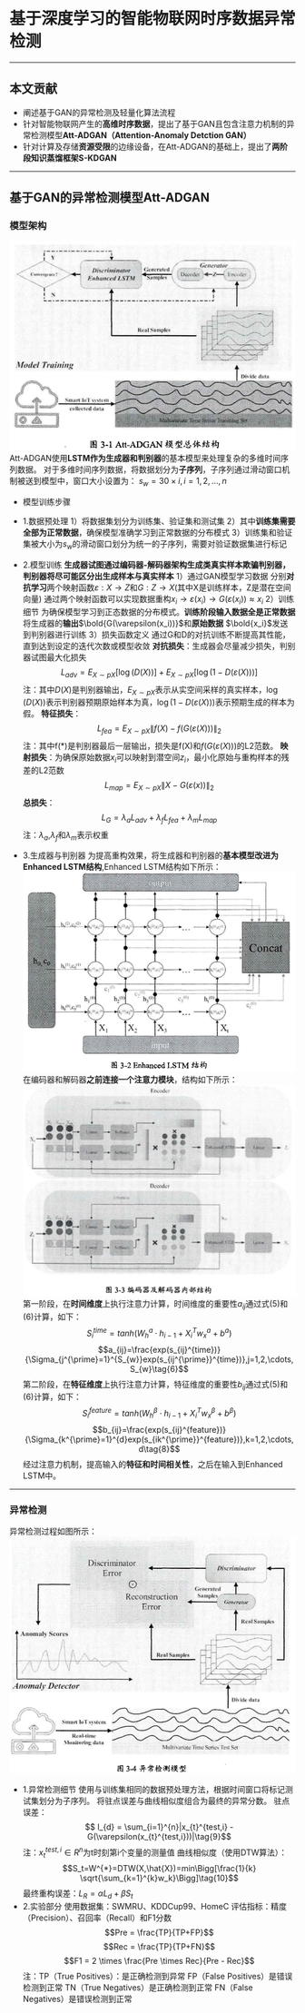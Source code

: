 # 基于深度学习的智能物联网时序数据异常检测
***
## 本文贡献
- 阐述基于GAN的异常检测及轻量化算法流程
- 针对智能物联网产生的**高维时序数据**，提出了基于GAN且包含注意力机制的异常检测模型**Att-ADGAN（Attention-Anomaly Detction GAN）**
- 针对计算及存储**资源受限**的边缘设备，在Att-ADGAN的基础上，提出了**两阶段知识蒸馏框架S-KDGAN**
***
##  基于GAN的异常检测模型Att-ADGAN
### 模型架构   
![alt text](Att-ADGAN.jpg)
Att-ADGAN使用**LSTM作为生成器和判别器**的基本模型来处理复杂的多维时间序列数据。
对于多维时间序列数据，将数据划分为**子序列**，子序列通过滑动窗口机制被送到模型中，窗口大小设置为：
$s_w = 30\times i,i=1,2,\dots,n$
- 模型训练步骤
- 1.数据预处理
1）将数据集划分为训练集、验证集和测试集
2）其中**训练集需要全部为正常数据**，确保模型准确学习到正常数据的分布模式
3）训练集和验证集被大小为$s_w$的滑动窗口划分为统一的子序列，需要对验证数据集进行标记

- 2.模型训练
**生成器试图通过编码器-解码器架构生成类真实样本欺骗判别器，判别器将尽可能区分出生成样本与真实样本**
1）通过GAN模型学习数据
分别**对抗学习**两个映射函数$\varepsilon : X \rightarrow Z$和$G : Z \rightarrow X$(其中X是训练样本，Z是潜在空间向量)
通过两个映射函数可以实现数据重构$x_i \rightarrow \varepsilon(x_i) \rightarrow G(\varepsilon(x_i)) \approx x_i$
2）训练细节
为确保模型学习到正态数据的分布模式。**训练阶段输入数据全是正常数据**
将生成器的**输出**$\bold{G(\varepsilon(x_i))}$和**原始数据** $\bold{x_i}$发送到判别器进行训练
3）损失函数定义
通过G和D的对抗训练不断提高其性能，直到达到设定的迭代次数或模型收敛
**对抗损失**：生成器会尽量减少损失，判别器试图最大化损失
$$L_{adv} = E_{X\sim pX}[\log(D(X))]+E_{X\sim pX}[\log(1-D(\varepsilon(X)))] \tag{1}$$
注：其中$D(X)$是判别器输出，$E_{X \sim pX}$表示从实空间采样的真实样本，$\log(D(X))$表示判别器预期原始样本为真，$\log(1-D(\varepsilon(X)))$表示预期生成的样本为假。
**特征损失**：
$$L_{fea} =  E_{X\sim pX} \|f(X) - f(G(\varepsilon(X)))\|_{2} \tag{2}$$
注：其中f(*)是判别器最后一层输出，损失是f(X)和$f(G(\varepsilon(X)))$的L2范数。
**映射损失**：为确保原始数据$x_{i}$可以映射到潜空间$z_{i}$，最小化原始与重构样本的残差的L2范数
$$L_{map} = E_{X \sim pX}\| X - G(\varepsilon(x)) \|_{2} \tag{3}$$
**总损失**：
$$L_{G} = \lambda_{a}L_{adv} + \lambda_{f}L_{fea} + \lambda_{m}L_{map} \tag{4}$$
注：$\lambda_{a}$,$\lambda_{f}$和$\lambda_{m}$表示权重

- 3.生成器与判别器
  为提高重构效果，将生成器和判别器的**基本模型改进为Enhanced LSTM结构**,Enhanced LSTM结构如下所示：
![alt text](Enhanced_LSTM.png)
在编码器和解码器**之前连接一个注意力模块**，结构如下所示：
![alt text](encode_and_decode.png)
第一阶段，在**时间维度**上执行注意力计算，时间维度的重要性$a_{ij}$通过式(5)和(6)计算，如下：
$$S_{i}^{time}=tanh(W_{h}^{a}\cdot h_{i-1}+X_{i}^{T}w_{x}^{a}+b^{a})\tag{5}$$
$$a_{ij}=\frac{exp(s_{ij}^{time})}{\Sigma_{j^{\prime}=1}^{S_{w}}exp(s_{ij^{\prime}}^{time})},j=1,2,\cdots,S_{w}\tag{6}$$
第二阶段，在**特征维度**上执行注意力计算，特征维度的重要性$b_{ij}$通过式(5)和(6)计算，如下：
$$S_{i}^{feature}=tanh(W_{h}^{\beta}\cdot h_{i-1}+X_{i}^{T}w_{x}^{\beta}+b^{\beta})\tag{7}$$
$$b_{ij}=\frac{exp(s_{ij}^{feature})}{\Sigma_{k^{\prime}=1}^{d}exp(s_{ik^{\prime}}^{feature})},k=1,2,\cdots,d\tag{8}$$
经过注意力机制，提高输入的**特征和时间相关性**，之后在输入到Enhanced LSTM中。
***
### 异常检测
异常检测过程如图所示：
![alt text](anomaly_detection.png)
- 1.异常检测细节
使用与训练集相同的数据预处理方法，根据时间窗口将标记测试集划分为子序列。
将驻点误差与曲线相似度组合为最终的异常分数。
驻点误差：
$$ l_{d} = \sum_{i=1}^{n}|x_{t}^{test,i} - G(\varepsilon(x_{t}^{test,i}))|\tag{9}$$
注：$x_{t}^{test,i} \in R^{n}$为t时刻第i个变量的测量值
曲线相似度（使用DTW算法）：
$$S_t=W^{*}=DTW(X,\hat{X})=min\Bigg[\frac{1}{k} \sqrt{\sum_{k=1}^{k}w_k}\Bigg]\tag{10}$$
最终重构误差：$L_R=\alpha L_d + \beta S_t$
- 2.实验部分
  使用数据集：SWMRU、KDDCup99、HomeC
  评估指标：精度（Precision）、召回率（Recall）和F1分数
  $$Pre = \frac{TP}{TP+FP}$$
  $$Rec = \frac{TP}{TP+FN}$$
  $$F1 = 2 \times \frac{Pre \times Rec}{Pre - Rec}$$
  注：TP（True Positives）：是正确检测到异常
  FP（False Positives）是错误检测到正常
  TN（True Negatives）是正确检测到正常
  FN（False Negatives）是错误检测到正常
